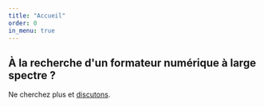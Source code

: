 ```yaml
---
title: "Accueil"
order: 0
in_menu: true
---
```

## À la recherche d'un formateur numérique à large spectre ?

Ne cherchez plus et [discutons](https://galthubu.github.io/formateur/contact.html). 